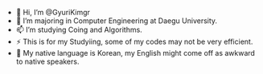 - 👋 Hi, I’m @GyuriKimgr
- 🌱 I’m majoring in Computer Engineering at Daegu University.
- 📫 I’m studying Coing and Algorithms.
- ⚡ This is for my Studyiing, some of my codes may not be very efficient.
- 💫 My native language is Korean, my English might come off as awkward to native speakers.

<!---
GyuriKimgr/GyuriKimgr is a ✨ special ✨ repository because its `Introduce.md` (this file) appears on your GitHub profile.
You can click the Preview link to take a look at your changes.
--->
